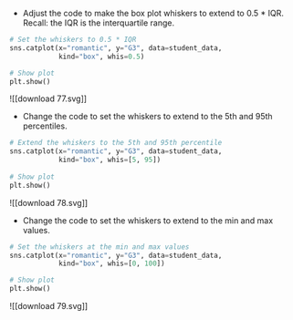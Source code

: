 - Adjust the code to make the box plot whiskers to extend to 0.5 * IQR. Recall: the IQR is the interquartile range.
```Python
# Set the whiskers to 0.5 * IQR
sns.catplot(x="romantic", y="G3", data=student_data,
            kind="box", whis=0.5)

# Show plot
plt.show()
```
![[download 77.svg]]
- Change the code to set the whiskers to extend to the 5th and 95th percentiles.
```Python
# Extend the whiskers to the 5th and 95th percentile
sns.catplot(x="romantic", y="G3", data=student_data,
            kind="box", whis=[5, 95])
            
# Show plot
plt.show()
```
![[download 78.svg]]
- Change the code to set the whiskers to extend to the min and max values.
```Python
# Set the whiskers at the min and max values
sns.catplot(x="romantic", y="G3", data=student_data,
            kind="box", whis=[0, 100])

# Show plot
plt.show()
```
![[download 79.svg]]
